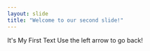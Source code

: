 ```yaml
---
layout: slide
title: "Welcome to our second slide!"
---
```

It's My First Text
Use the left arrow to go back!
